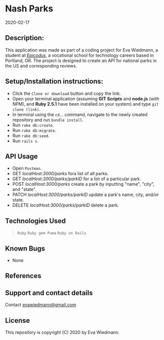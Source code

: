 # Nash Parks

2020-02-17

## Description:
This application was made as part of a coding project for Eva Wiedmann, a student at _[Epicodus](http://www.epicodus.com)_, a vocational school for technology careers based in Portland, OR. The project is designed to create an API for national parks in the US and corresponding reviews.

## Setup/Installation instructions:
* Click the `Clone or download` button and copy the link.
* Open your terminal application (assuming **GIT Scripts** and **node.js** (with NPM), and **Ruby 2.5.1** have been installed on your system) and type `git clone (link)`.
* In terminal using the `cd`... command, navigate to the newly created repository and run `bundle install`.
* Run `rake db:create`.
* Run `rake db:migrate`.
* Run `rake db:seed`.
* Run `rails s`.

## API Usage
* Open `Postman`.
* GET _localHost:3000/parks_ fora list of all parks.
* GET _localHost:3000/parks/parkID_ for a list of a particular park.
* POST _localHost:3000/parks_ create a park by inputting "name", "city", and "state".
* PATCH _localHost:3000/parks/parkID_ update a park's name, city, and/or state.
* DELETE _localHost:3000/parks/parkID_ delete a park.

## Technologies Used
> `Ruby`
> `Ruby gem Puma`
> `Ruby on Rails`

## Known Bugs
* None

## References

## Support and contact details
Contact [evawiedmann@gmail.com](mailto:evawiedmann@gmail.com)

## License
This repository is copyright (C) 2020 by Eva Wiedmann.
